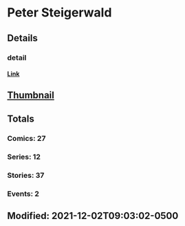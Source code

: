 # Peter  Steigerwald 
## Details
### detail
#### [Link](http://marvel.com/comics/creators/13072/peter_steigerwald?utm_campaign=apiRef&utm_source=225578a89fc76f3d20fbffda5d17a88d)
## [Thumbnail](http://i.annihil.us/u/prod/marvel/i/mg/b/40/image_not_available.jpg)
## Totals
### Comics: 27
### Series: 12
### Stories: 37
### Events: 2
## Modified: 2021-12-02T09:03:02-0500